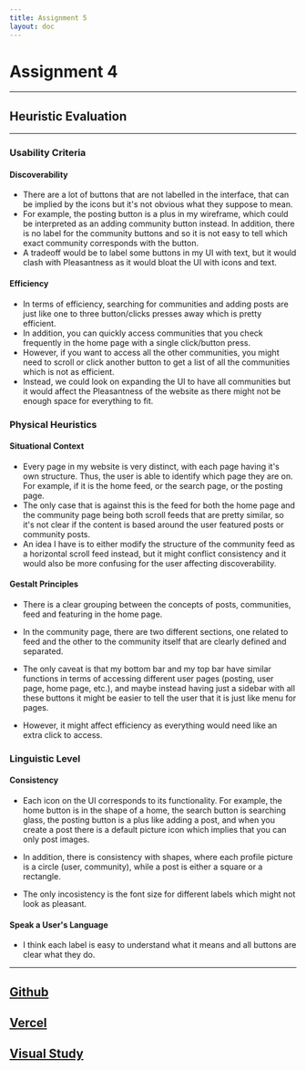 ```yaml
---
title: Assignment 5
layout: doc
---
```


# Assignment 4

---

## Heuristic Evaluation

---

### Usability Criteria

#### Discoverability

- There are a lot of buttons that are not labelled in the interface, that can be implied by the icons but it's not obvious what they suppose to mean.
- For example, the posting button is a plus in my wireframe, which could be interpreted as an adding community button instead. In addition, there is no label for the community buttons and so it is not easy to tell which exact community corresponds with the button.
- A tradeoff would be to label some buttons in my UI with text, but it would clash with Pleasantness as it would bloat the UI with icons and text.

#### Efficiency

- In terms of efficiency, searching for communities and adding posts are just like one to three button/clicks presses away which is pretty efficient.
- In addition, you can quickly access communities that you check frequently in the home page with a single click/button press.
- However, if you want to access all the other communities, you might need to scroll or click another button to get a list of all the communities which is not as efficient.
- Instead, we could look on expanding the UI to have all communities but it would affect the Pleasantness of the website as there might not be enough space for everything to fit.

### Physical Heuristics

#### Situational Context

- Every page in my website is very distinct, with each page having it's own structure. Thus, the user is able to identify which page they are on. For example, if it is the home feed, or the search page, or the posting page.
- The only case that is against this is the feed for both the home page and the community page being both scroll feeds that are pretty similar, so it's not clear if the content is based around the user featured posts or community posts.
- An idea I have is to either modify the structure of the community feed as a horizontal scroll feed instead, but it might conflict consistency and it would also be more confusing for the user affecting discoverability.

#### Gestalt Principles

- There is a clear grouping between the concepts of posts, communities, feed and featuring in the home page.

- In the community page, there are two different sections, one related to feed and the other to the community itself that are clearly defined and separated.

- The only caveat is that my bottom bar and my top bar have similar functions in terms of accessing different user pages (posting, user page, home page, etc.), and maybe instead having just a sidebar with all these buttons it might be easier to tell the user that it is just like menu for pages.

- However, it might affect efficiency as everything would need like an extra click to access.

### Linguistic Level

#### Consistency

- Each icon on the UI corresponds to its functionality. For example, the home button is in the shape of a home, the search button is searching glass, the posting button is a plus like adding a post, and when you create a post there is a default picture icon which implies that you can only post images.

- In addition, there is consistency with shapes, where each profile picture is a circle (user, community), while a post is either a square or a rectangle.

- The only incosistency is the font size for different labels which might not look as pleasant.

#### Speak a User's Language

- I think each label is easy to understand what it means and all buttons are clear what they do.


---

## [Github](https://github.com/devo243/artbook-frontend)

## [Vercel](https://artbook-frontend.vercel.app/)

## [Visual Study](https://docs.google.com/presentation/d/1BxGB6b-WZOBRz_ka5HbSZXXIwIruU7k6dUHWRqpjCdk/edit?usp=sharing)